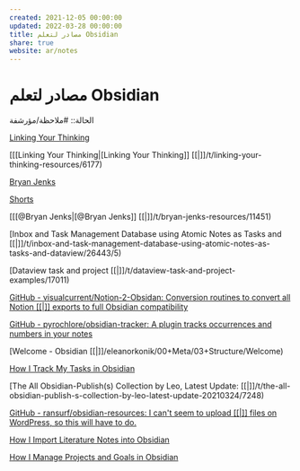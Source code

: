 ```yaml
---
created: 2021-12-05 00:00:00
updated: 2022-03-28 00:00:00
title: مصادر لتعلم Obsidian
share: true
website: ar/notes
---
```


# مصادر لتعلم Obsidian

الحالة:: #ملاحظة/مؤرشفة 

[Linking Your Thinking](https://www.youtube.com/channel/UC85D7ERwhke7wVqskV_DZUA)

[[[Linking Your Thinking|[Linking Your Thinking]] [[|]]/t/linking-your-thinking-resources/6177)

[Bryan Jenks](https://www.youtube.com/channel/UCfhSB16X9MXhzSFe_H7XbHg)

[Shorts](https://www.youtube.com/playlist?list=PL5fd4SsfvECwMULbtnYrxuO9LMMyLHqkQ)

[[[@Bryan Jenks|[@Bryan Jenks]] [[|]]/t/bryan-jenks-resources/11451)

[Inbox and Task Management Database using Atomic Notes as Tasks and [[|]]/t/inbox-and-task-management-database-using-atomic-notes-as-tasks-and-dataview/26443/5)

[Dataview task and project [[|]]/t/dataview-task-and-project-examples/17011)

[GitHub - visualcurrent/Notion-2-Obsidan: Conversion routines to convert all Notion [[|]] exports to full Obsidian compatibility](https://github.com/visualcurrent/Notion-2-Obsidan)

[GitHub - pyrochlore/obsidian-tracker: A plugin tracks occurrences and numbers in your notes](https://github.com/pyrochlore/obsidian-tracker)

[Welcome - Obsidian [[|]]/eleanorkonik/00+Meta/03+Structure/Welcome)

[How I Track My Tasks in Obsidian](https://medium.com/geekculture/how-i-track-my-tasks-in-obsidian-47fd7ad80364)

[The All Obsidian-Publish(s) Collection by Leo, Latest Update: [[|]]/t/the-all-obsidian-publish-s-collection-by-leo-latest-update-20210324/7248)

[GitHub - ransurf/obsidian-resources: I can't seem to upload [[|]] files on WordPress, so this will have to do.](https://github.com/ransurf/obsidian-resources)

[How I Import Literature Notes into Obsidian](https://bagerbach.com/blog/importing-source-notes-to-obsidian)

[How I Manage Projects and Goals in Obsidian](https://bagerbach.com/blog/projects-and-goals-obsidian)
